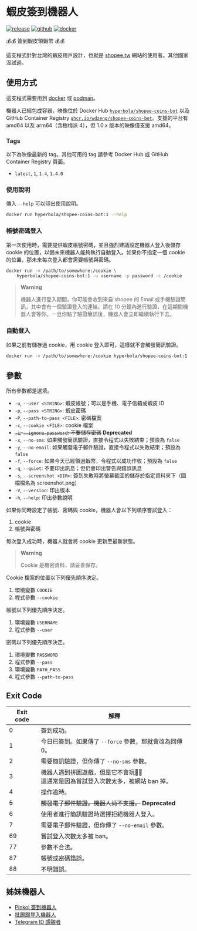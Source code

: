 # 蝦皮簽到機器人

[![release](https://badgen.net/github/release/wdzeng/shopee-coins-bot/stable?color=red)](https://github.com/wdzeng/shopee-coins-bot/releases/latest)
[![github](https://badgen.net/badge/icon/github/black?icon=github&label=)](https://github.com/wdzeng/shopee-coins-bot)
[![docker](https://badgen.net/badge/icon/docker?icon=docker&label=)](https://hub.docker.com/repository/docker/hyperbola/shopee-coins-bot)

💰💰 簽到蝦皮領蝦幣 💰💰

這支程式針對台灣的蝦皮用戶設計，也就是 [shopee.tw](https://shopee.tw/) 網站的使用者。其他國家沒試過。

## 使用方式

這支程式需要用到 [docker](https://www.docker.com/) 或 [podman](https://podman.io/)。

機器人已經包成容器，映像位於 Docker Hub [`hyperbola/shopee-coins-bot`](https://hub.docker.com/repository/docker/hyperbola/shopee-coins-bot) 以及 GitHub Container Registry [`ghcr.io/wdzeng/shopee-coins-bot`](https://github.com/wdzeng/shopee-coins-bot/pkgs/container/shopee-coins-bot)。支援的平台有 amd64 以及 arm64（含樹梅派 4），但 1.0.x 版本的映像僅支援 amd64。

### Tags

以下為映像最新的 tag。其他可用的 tag 請參考 Docker Hub 或 GitHub Container Registry 頁面。

- `latest`, `1`, `1.4`, `1.4.0`

### 使用說明

傳入 `--help` 可以印出使用說明。

```sh
docker run hyperbola/shopee-coins-bot:1 --help
```

### 帳號密碼登入

第一次使用時，需要提供蝦皮帳號密碼，並且強烈建議設定機器人登入後儲存 cookie 的位置，以備未來機器人能夠執行自動登入。如果你不指定一個 cookie 的位置，那未來每次登入都會需要帳號與密碼。

```sh
docker run -v /path/to/somewhere:/cookie \
    hyperbola/shopee-coins-bot:1 -u username -p password -c /cookie
```

> **Warning**
>
> 機器人進行登入期間，你可能會收到來自 shopee 的 Email 或手機驗證簡訊，其中會有一個驗證登入的連結。請在 10 分鐘內進行驗證，在這期間機器人會等你。一旦你點了驗證簡訊後，機器人會立即繼續執行下去。

### 自動登入

如果之前有儲存過 cookie，用 cookie 登入即可，這樣就不會觸發簡訊驗證。

```sh
docker run -v /path/to/somewhere:/cookie hyperbola/shopee-coins-bot:1 -c /cookie
```

## 參數

所有參數都是選填。

- `-u`, `--user <STRING>`: 蝦皮帳號；可以是手機、電子信箱或蝦皮 ID
- `-p`, `--pass <STRING>`: 蝦皮密碼
- `-P`, `--path-to-pass <FILE>`: 密碼檔案
- `-c`, `--cookie <FILE>`: cookie 檔案
- ~~`-i`, `--ignore-password`: 不要儲存密碼~~ **Deprecated**
- `-x`, `--no-sms`: 如果觸發簡訊驗證，直接令程式以失敗結束；預設為 `false`
- `-y`, `--no-email`: 如果觸發電子郵件驗證，直接令程式以失敗結束；預設為 `false`
- `-f`, `--force`: 如果今天已經領過蝦幣，令程式以成功作收；預設為 `false`
- `-q`, `--quiet`: 不要印出訊息；但仍會印出警告與錯誤訊息
- `-s`, `--screenshot <DIR>`: 簽到失敗時將螢幕截圖的儲存於指定資料夾下（圖檔檔名為 screenshot.png）
- `-V`, `--version`: 印出版本
- `-h`, `--help`: 印出參數說明

如果你同時設定了帳號、密碼與 cookie，機器人會以下列順序嘗試登入：

1. cookie
2. 帳號與密碼

每次登入成功時，機器人就會將 cookie 更新至最新狀態。

> **Warning**
>
> Cookie 是機密資料，請妥善保存。

Cookie 檔案的位置以下列優先順序決定。

1. 環境變數 `COOKIE`
2. 程式參數 `--cookie`

帳號以下列優先順序決定。

1. 環境變數 `USERNAME`
2. 程式參數 `--user`

密碼以下列優先順序決定。

1. 環境變數 `PASSWORD`
2. 程式參數 `--pass`
3. 環境變數 `PATH_PASS`
4. 程式參數 `--path-to-pass`

## Exit Code

| Exit code | 解釋 |
| --------- | ----------- |
| 0         | 簽到成功。    |
| 1         | 今日已簽到。如果傳了 `--force` 參數，那就會改為回傳 0。 |
| 2         | 需要簡訊驗證，但你傳了 `--no-sms` 參數。 |
| 3         | 機器人遇到拼圖遊戲，但是它不會玩🥺🥺<br> 這通常是因為嘗試登入次數太多，被網站 ban 掉。 |
| 4         | 操作逾時。 |
| ~~5~~     | ~~觸發電子郵件驗證。機器人尚不支援。~~ **Deprecated** |
| 6         | 使用者進行簡訊驗證時選擇拒絕機器人登入。 |
| 7         | 需要電子郵件驗證，但你傳了 `--no-email` 參數。 |
| 69        | 嘗試登入次數太多被 ban。 |
| 77        | 參數不合法。 |
| 87        | 帳號或密碼錯誤。 |
| 88        | 不明錯誤。 |

## 姊妹機器人

- [Pinkoi 簽到機器人](https://github.com/wdzeng/pinkoi-coins-bot/)
- [批踢踢登入機器人](https://github.com/wdzeng/ptt-login-bot/)
- [Telegram ID 覬覦者](https://github.com/wdzeng/telegram-id-pretender/)
